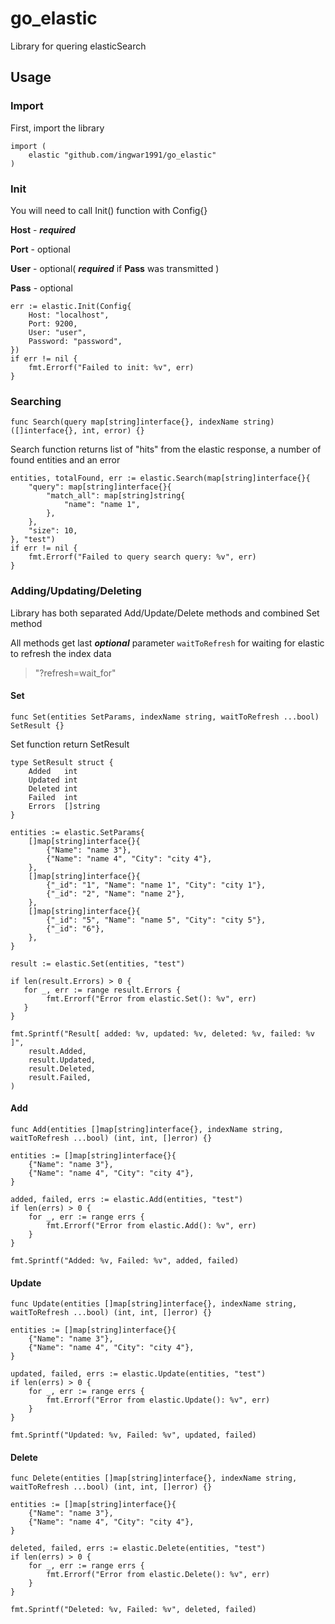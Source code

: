 # go_elastic
Library for quering elasticSearch

## Usage

### Import
First, import the library

```
import (
    elastic "github.com/ingwar1991/go_elastic"
)
```

### Init
You will need to call Init() function with Config{}

**Host** - **_required_**

**Port** - optional

**User** - optional( **_required_** if **Pass** was transmitted )

**Pass** - optional

```
err := elastic.Init(Config{
    Host: "localhost",
    Port: 9200,
    User: "user",
    Password: "password",
})
if err != nil {
    fmt.Errorf("Failed to init: %v", err)
}
```

### Searching
`func Search(query map[string]interface{}, indexName string) ([]interface{}, int, error) {}`

Search function returns list of "hits" from the elastic response, a number of found entities and an error 

```
entities, totalFound, err := elastic.Search(map[string]interface{}{
    "query": map[string]interface{}{
        "match_all": map[string]string{
            "name": "name 1",
        },
    },
    "size": 10,
}, "test")
if err != nil {
    fmt.Errorf("Failed to query search query: %v", err)
}
```

### Adding/Updating/Deleting
Library has both separated Add/Update/Delete methods and combined Set method

All methods get last **_optional_** parameter `waitToRefresh` for waiting for elastic to refresh the index data
> "?refresh=wait_for"

#### Set
`func Set(entities SetParams, indexName string, waitToRefresh ...bool) SetResult {}`

Set function return SetResult
```
type SetResult struct {
	Added   int
	Updated int
	Deleted int
	Failed  int
	Errors  []string
}
```

```
entities := elastic.SetParams{
    []map[string]interface{}{
        {"Name": "name 3"},
        {"Name": "name 4", "City": "city 4"},
    },
    []map[string]interface{}{
        {"_id": "1", "Name": "name 1", "City": "city 1"},
        {"_id": "2", "Name": "name 2"},
    },
    []map[string]interface{}{
        {"_id": "5", "Name": "name 5", "City": "city 5"},
        {"_id": "6"},
    },
}

result := elastic.Set(entities, "test")

if len(result.Errors) > 0 {
   for _, err := range result.Errors {
        fmt.Errorf("Error from elastic.Set(): %v", err)
   }
}

fmt.Sprintf("Result[ added: %v, updated: %v, deleted: %v, failed: %v ]", 
    result.Added,
    result.Updated,
    result.Deleted,
    result.Failed,
)
```

#### Add
`func Add(entities []map[string]interface{}, indexName string, waitToRefresh ...bool) (int, int, []error) {}`

```
entities := []map[string]interface{}{
    {"Name": "name 3"},
    {"Name": "name 4", "City": "city 4"},
}

added, failed, errs := elastic.Add(entities, "test")
if len(errs) > 0 {
    for _, err := range errs {
        fmt.Errorf("Error from elastic.Add(): %v", err)
    }
}

fmt.Sprintf("Added: %v, Failed: %v", added, failed)
```

#### Update 
`func Update(entities []map[string]interface{}, indexName string, waitToRefresh ...bool) (int, int, []error) {}`

```
entities := []map[string]interface{}{
    {"Name": "name 3"},
    {"Name": "name 4", "City": "city 4"},
}

updated, failed, errs := elastic.Update(entities, "test")
if len(errs) > 0 {
    for _, err := range errs {
        fmt.Errorf("Error from elastic.Update(): %v", err)
    }
}

fmt.Sprintf("Updated: %v, Failed: %v", updated, failed)
```

#### Delete
`func Delete(entities []map[string]interface{}, indexName string, waitToRefresh ...bool) (int, int, []error) {}`

```
entities := []map[string]interface{}{
    {"Name": "name 3"},
    {"Name": "name 4", "City": "city 4"},
}

deleted, failed, errs := elastic.Delete(entities, "test")
if len(errs) > 0 {
    for _, err := range errs {
        fmt.Errorf("Error from elastic.Delete(): %v", err)
    }
}

fmt.Sprintf("Deleted: %v, Failed: %v", deleted, failed)
```
